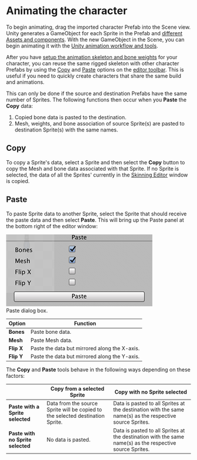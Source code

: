 # Animating the character

To begin animating, drag the imported character Prefab into the Scene view. Unity generates a GameObject for each Sprite in the Prefab and [different Assets and components](SLAsset.md). With the new GameObject in the Scene, you can begin animating it with the [Unity animation workflow and tools](https://docs.unity3d.com/Manual/AnimationSection.html).

After you have [setup the animation skeleton and bone weights](CharacterRig.md) for your character, you can reuse the same rigged skeleton with other character Prefabs by using the [Copy](SkinEdToolsShortcuts.html#editor-toolbar) and [Paste](SkinEdToolsShortcuts.html#editor-toolbar) options on the [editor toolbar](SkinEdToolsShortcuts.html#editor-toolbar). This is useful if you need to quickly create characters that share the same build and animations.

This can only be done if the source and destination Prefabs have the same number of Sprites. The following functions then occur when you __Paste__ the __Copy__ data:

1. Copied bone data is pasted to the destination.
2. Mesh, weights, and bone association of source Sprite(s) are pasted to destination Sprite(s) with the same names.

## Copy

To copy a Sprite's data, select a Sprite and then select the __Copy__ button to copy the Mesh and bone data associated with that Sprite. If no Sprite is selected, the data of all the Sprites' currently in the [Skinning Editor](SkinningEditor.md) window is copied.

## Paste

To paste Sprite data to another Sprite, select the Sprite that should receive the paste data and then select __Paste__. This will bring up the Paste panel at the bottom right of the editor window:

![](images/PasteDialog.png)<br/>Paste dialog box.

| __Option__ | Function                                      |
| ---------- | --------------------------------------------- |
| __Bones__  | Paste bone data.                              |
| __Mesh__   | Paste Mesh data.                              |
| __Flip X__ | Paste the data but mirrored along the X-axis. |
| __Flip Y__ | Paste the data but mirrored along the Y-axis. |


The __Copy__ and __Paste__ tools behave in the following ways depending on these factors:

|                                   | Copy from a selected Sprite                                  | Copy with no Sprite selected                                 |
| --------------------------------- | ------------------------------------------------------------ | ------------------------------------------------------------ |
| __Paste with a Sprite selected__  | Data from the source Sprite will be copied to the selected destination Sprite. | Data is pasted to all Sprites at the destination with the same name(s) as the respective source Sprites. |
| __Paste with no Sprite selected__ | No data is pasted.                                           | Data is pasted to all Sprites at the destination with the same name(s) as the respective source Sprites. |